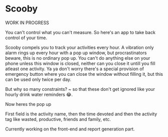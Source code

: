 # Scooby
WORK IN PROGRESS

You can't control what you can't measure. 
So here's an app to take back control of your time.

Scooby compels you to track your activities every hour.
A vibration only alarm rings up every hour with a 
pop up window, but procrastinators beware, this is 
no ordinary pop up. You can't do anything else on your phone 
unless this window is closed, neither can you close it untill you 
fill atleast one activity. Ya ya don't worry there's a special 
provision of emergency button where you can close the window without
filling it, but this can be used only twice per day.

But why so many constraints? ~ so that these don't get ignored
 like your hourly drink water reminders 😂.

Now heres the pop up

First field is the activity name, then the time
devoted and then the activity tag like wasted, 
productive, friends and family, etc.

Currently working on the front-end and report generation part.
